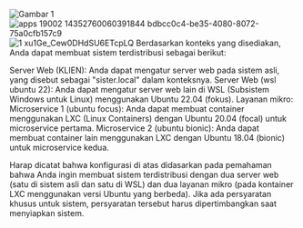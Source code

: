 ![Gambar 1](https://github.com/WeikyNA/Sistem-Terdistribusi/assets/123792245/499bcea8-b9cc-4c12-b9ae-829782c947b6)
![apps 19002 14352760060391844 bdbcc0c4-be35-4080-8072-75a0cfb157c9](https://github.com/WeikyNA/Sistem-Terdistribusi/assets/123792245/7248c0eb-d186-4013-b9ba-77c7188d8a39)
![1 xu1Ge_Cew0DHdSU6ETcpLQ](https://github.com/WeikyNA/Sistem-Terdistribusi/assets/123792245/6f4cd2e0-c1b4-4e27-b23d-38a90ecc163e)
Berdasarkan konteks yang disediakan, Anda dapat membuat sistem terdistribusi sebagai berikut:

Server Web (KLIEN): Anda dapat mengatur server web pada sistem asli, yang disebut sebagai "sister.local" dalam konteksnya.
Server Web (wsl ubuntu 22): Anda dapat mengatur server web lain di WSL (Subsistem Windows untuk Linux) menggunakan Ubuntu 22.04 (fokus).
Layanan mikro:
Microservice 1 (ubuntu focus): Anda dapat membuat container menggunakan LXC (Linux Containers) dengan Ubuntu 20.04 (focal) untuk microservice pertama.
Microservice 2 (ubuntu bionic): Anda dapat membuat container lain menggunakan LXC dengan Ubuntu 18.04 (bionic) untuk microservice kedua.

Harap dicatat bahwa konfigurasi di atas didasarkan pada pemahaman bahwa Anda ingin membuat sistem terdistribusi dengan dua server web (satu di sistem asli dan satu di WSL) dan dua layanan mikro (pada kontainer LXC menggunakan versi Ubuntu yang berbeda). Jika ada persyaratan khusus untuk sistem, persyaratan tersebut harus dipertimbangkan saat menyiapkan sistem.
